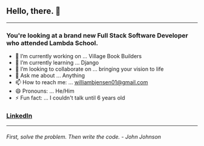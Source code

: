 ## Hello, there. 👋
---
### You're looking at a brand new Full Stack Software Developer who attended Lambda School.

- 🔭 I’m currently working on ... Village Book Builders
- 🌱 I’m currently learning ... Django
- 👯 I’m looking to collaborate on ... bringing your vision to life
- 💬 Ask me about ... Anything
- 📫 How to reach me: ... williambjensen01@gmail.com
- 😄 Pronouns: ... He/Him
- ⚡ Fun fact: ... I couldn't talk until 6 years old

### [LinkedIn](https://www.linkedin.com/in/williambjensen/)

---
###### First, solve the problem. Then write the code. - John Johnson
